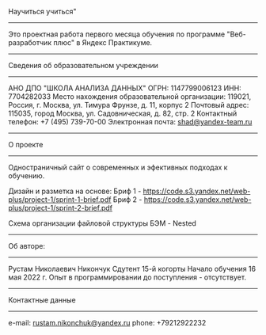 Научиться учиться" 
___________________________________________________________________________________________________________
Это проектная работа первого месяца обучения по программе "Веб-разработчик плюс" в Яндекс Практикуме.

---
Сведения об образовательном учреждении
___________________________________________________________________________________________________________
АНО ДПО "ШКОЛА АНАЛИЗА ДАННЫХ" 
ОГРН: 1147799006123 ИНН: 7704282033
Место нахождения образовательной организации: 119021, Россия, г. Москва, ул. Тимура Фрунзе, д. 11, корпус 2
Почтовый адрес: 115035, город Москва, ул. Садовническая, д. 82, стр. 2
Контактный телефон: +7 (495) 739-70-00
Электронная почта: shad@yandex-team.ru

---
О проекте
___________________________________________________________________________________________________________
Одностраничный сайт о современных и эфективных подходах к обучению. 

Дизайн и разметка на основе:
Бриф 1 - https://code.s3.yandex.net/web-plus/project-1/sprint-1-brief.pdf 
Бриф 2 - https://code.s3.yandex.net/web-plus/project-1/sprint-2-brief.pdf

Схема организации файловой структуры БЭМ - Nested

---
Об авторе:
___________________________________________________________________________________________________________
Рустам Николаевич Никончук 
Сдутент 15-й когорты
Начало обучения 16 мая 2022 г. 
Опыт в  программировании до поступления - отсутствует. 

---
Контактные данные 
___________________________________________________________________________________________________________
e-mail: rustam.nikonchuk@yandex.ru
phone: +79212922232


